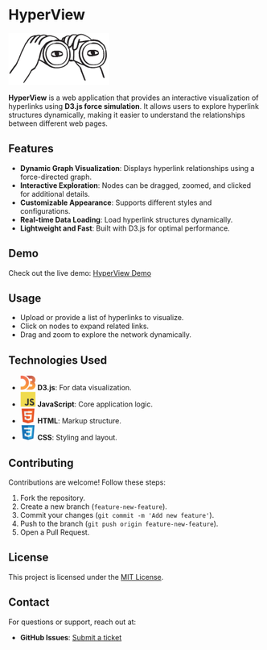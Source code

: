 # HyperView
<img src="assets/images/binoculars_logo.png" alt="HyperView Logo" width="200" />

**HyperView** is a web application that provides an interactive visualization of hyperlinks using **D3.js force simulation**. It allows users to explore hyperlink structures dynamically, making it easier to understand the relationships between different web pages.

## Features

- **Dynamic Graph Visualization**: Displays hyperlink relationships using a force-directed graph.
- **Interactive Exploration**: Nodes can be dragged, zoomed, and clicked for additional details.
- **Customizable Appearance**: Supports different styles and configurations.
- **Real-time Data Loading**: Load hyperlink structures dynamically.
- **Lightweight and Fast**: Built with D3.js for optimal performance.

## Demo

Check out the live demo: [HyperView Demo](https://www.fspezzano.it/HyperView)

## Usage

- Upload or provide a list of hyperlinks to visualize.
- Click on nodes to expand related links.
- Drag and zoom to explore the network dynamically.

## Technologies Used

- <img src="https://raw.githubusercontent.com/devicons/devicon/master/icons/d3js/d3js-original.svg" alt="D3.js" width="30" /> **D3.js**: For data visualization.
- <img src="https://raw.githubusercontent.com/devicons/devicon/master/icons/javascript/javascript-original.svg" alt="JavaScript" width="30" /> **JavaScript**: Core application logic.
- <img src="https://raw.githubusercontent.com/devicons/devicon/master/icons/html5/html5-original.svg" alt="HTML" width="30" /> **HTML**: Markup structure.
- <img src="https://raw.githubusercontent.com/devicons/devicon/master/icons/css3/css3-original.svg" alt="CSS" width="30" /> **CSS**: Styling and layout.

## Contributing

Contributions are welcome! Follow these steps:
1. Fork the repository.
2. Create a new branch (`feature-new-feature`).
3. Commit your changes (`git commit -m 'Add new feature'`).
4. Push to the branch (`git push origin feature-new-feature`).
5. Open a Pull Request.

## License

This project is licensed under the [MIT License](LICENSE).

## Contact

For questions or support, reach out at:
- **GitHub Issues**: [Submit a ticket](https://github.com/your-username/HyperView/issues)
